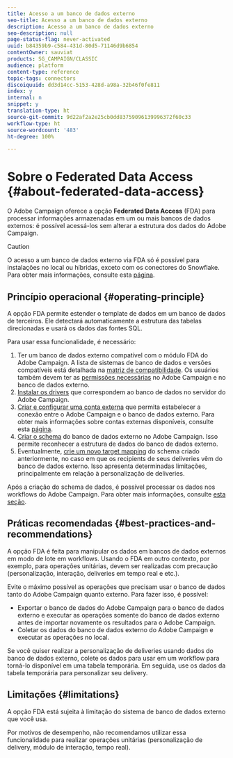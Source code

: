 ```yaml
---
title: Acesso a um banco de dados externo
seo-title: Acesso a um banco de dados externo
description: Acesso a um banco de dados externo
seo-description: null
page-status-flag: never-activated
uuid: b84359b9-c584-431d-80d5-71146d9b6854
contentOwner: sauviat
products: SG_CAMPAIGN/CLASSIC
audience: platform
content-type: reference
topic-tags: connectors
discoiquuid: dd3d14cc-5153-428d-a98a-32b46f0fe811
index: y
internal: n
snippet: y
translation-type: ht
source-git-commit: 9d22af2a2e25cb0dd83759096139996372f60c33
workflow-type: ht
source-wordcount: '483'
ht-degree: 100%

---
```



# Sobre o Federated Data Access {#about-federated-data-access}

O Adobe Campaign oferece a opção **Federated Data Access** (FDA) para processar informações armazenadas em um ou mais bancos de dados externos: é possível acessá-los sem alterar a estrutura dos dados do Adobe Campaign.

>[!CAUTION]
>
>O acesso a um banco de dados externo via FDA só é possível para instalações no local ou híbridas, exceto com os conectores do Snowflake. Para obter mais informações, consulte esta [página](https://helpx.adobe.com/br/campaign/kb/acc-on-prem-vs-hosted.html).

## Princípio operacional {#operating-principle}

A opção FDA permite estender o template de dados em um banco de dados de terceiros. Ele detectará automaticamente a estrutura das tabelas direcionadas e usará os dados das fontes SQL.

Para usar essa funcionalidade, é necessário:

1. Ter um banco de dados externo compatível com o módulo FDA do Adobe Campaign. A lista de sistemas de banco de dados e versões compatíveis está detalhada na [matriz de compatibilidade](https://helpx.adobe.com/br/campaign/kb/compatibility-matrix.html). Os usuários também devem ter as [permissões necessárias](../../platform/using/remote-database-access-rights.md) no Adobe Campaign e no banco de dados externo.
1. [Instalar os drivers](../../platform/using/specific-configuration-database.md) que correspondem ao banco de dados no servidor do Adobe Campaign.
1. [Criar e configurar uma conta externa](../../platform/using/connecting-to-database.md) que permita estabelecer a conexão entre o Adobe Campaign e o banco de dados externo. Para obter mais informações sobre contas externas disponíveis, consulte esta [página](../../platform/using/external-accounts.md).
1. [Criar o schema](../../platform/using/creating-data-schema.md) do banco de dados externo no Adobe Campaign. Isso permite reconhecer a estrutura de dados do banco de dados externo.
1. Eventualmente, [crie um novo target mapping](../../platform/using/defining-data-mapping.md) do schema criado anteriormente, no caso em que os recipients de seus deliveries vêm do banco de dados externo. Isso apresenta determinadas limitações, principalmente em relação à personalização de deliveries.

Após a criação do schema de dados, é possível processar os dados nos workflows do Adobe Campaign. Para obter mais informações, consulte [esta seção](../../workflow/using/accessing-an-external-database--fda-.md).

## Práticas recomendadas {#best-practices-and-recommendations}

A opção FDA é feita para manipular os dados em bancos de dados externos em modo de lote em workflows. Usando o FDA em outro contexto, por exemplo, para operações unitárias, devem ser realizadas com precaução (personalização, interação, deliveries em tempo real e etc.).

Evite o máximo possível as operações que precisam usar o banco de dados tanto do Adobe Campaign quanto externo. Para fazer isso, é possível:

* Exportar o banco de dados do Adobe Campaign para o banco de dados externo e executar as operações somente do banco de dados externo antes de importar novamente os resultados para o Adobe Campaign.
* Coletar os dados do banco de dados externo do Adobe Campaign e executar as operações no local.

Se você quiser realizar a personalização de deliveries usando dados do banco de dados externo, colete os dados para usar em um workflow para torná-lo disponível em uma tabela temporária. Em seguida, use os dados da tabela temporária para personalizar seu delivery.

## Limitações {#limitations}

A opção FDA está sujeita à limitação do sistema de banco de dados externo que você usa.

Por motivos de desempenho, não recomendamos utilizar essa funcionalidade para realizar operações unitárias (personalização de delivery, módulo de interação, tempo real).
